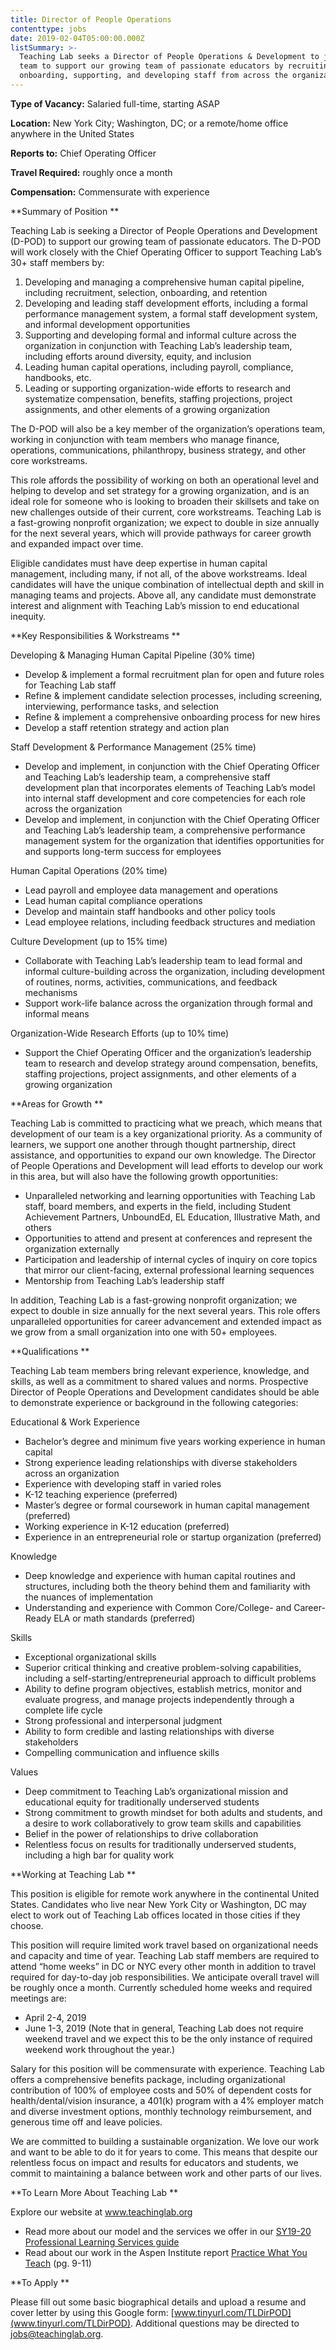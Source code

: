 ```yaml
---
title: Director of People Operations
contenttype: jobs
date: 2019-02-04T05:00:00.000Z
listSummary: >-
  Teaching Lab seeks a Director of People Operations & Development to join our
  team to support our growing team of passionate educators by recruiting,
  onboarding, supporting, and developing staff from across the organization.
---
```

**Type of Vacancy:** Salaried full-time, starting ASAP  

**Location:** New York City; Washington, DC; or a remote/home office anywhere in the United States 

**Reports to:** Chief Operating Officer 

**Travel Required:** roughly once a month 

**Compensation:** Commensurate with experience 

**Summary of Position**

Teaching Lab is seeking a Director of People Operations and Development (D-POD) to support our growing team of passionate educators. The D-POD will work closely with the Chief Operating Officer to support Teaching Lab’s 30+ staff members by:

1. Developing and managing a comprehensive human capital pipeline, including recruitment, selection, onboarding, and retention
2. Developing and leading staff development efforts, including a formal performance management system, a formal staff development system, and informal development opportunities 
3. Supporting and developing formal and informal culture across the organization in conjunction with Teaching Lab’s leadership team, including efforts around diversity, equity, and inclusion
4. Leading human capital operations, including payroll, compliance, handbooks, etc.
5. Leading or supporting organization-wide efforts to research and systematize compensation, benefits, staffing projections, project assignments, and other elements of a growing organization 

The D-POD will also be a key member of the organization’s operations team, working in conjunction with team members who manage finance, operations, communications, philanthropy, business strategy, and other core workstreams. 

This role affords the possibility of working on both an operational level and helping to develop and set strategy for a growing organization, and is an ideal role for someone who is looking to broaden their skillsets and take on new challenges outside of their current, core workstreams. Teaching Lab is a fast-growing nonprofit organization; we expect to double in size annually for the next several years, which will provide pathways for career growth and expanded impact over time.

Eligible candidates must have deep expertise in human capital management, including many, if not all, of the above workstreams. Ideal candidates will have the unique combination of intellectual depth and skill in managing teams and projects. Above all, any candidate must demonstrate interest and alignment with Teaching Lab’s mission to end educational inequity. 

**Key Responsibilities & Workstreams**

Developing & Managing Human Capital Pipeline (30% time)

* Develop & implement a formal recruitment plan for open and future roles for Teaching Lab staff 
* Refine & implement candidate selection processes, including screening, interviewing, performance tasks, and selection
* Refine & implement a comprehensive onboarding process for new hires
* Develop a staff retention strategy and action plan

Staff Development & Performance Management (25% time)

* Develop and implement, in conjunction with the Chief Operating Officer and Teaching Lab’s leadership team, a comprehensive staff development plan that incorporates elements of Teaching Lab’s model into internal staff development and core competencies for each role across the organization
* Develop and implement, in conjunction with the Chief Operating Officer and Teaching Lab’s leadership team, a comprehensive performance management system for the organization that identifies opportunities for and supports long-term success for employees 

Human Capital Operations (20% time)

* Lead payroll and employee data management and operations
* Lead human capital compliance operations
* Develop and maintain staff handbooks and other policy tools
* Lead employee relations, including feedback structures and mediation 

Culture Development (up to 15% time)

* Collaborate with Teaching Lab’s leadership team to lead formal and informal culture-building across the organization, including development of routines, norms, activities, communications, and feedback mechanisms 
* Support work-life balance across the organization through formal and informal means 

Organization-Wide Research Efforts (up to 10% time)

* Support the Chief Operating Officer and the organization’s leadership team to research and develop strategy around compensation, benefits, staffing projections, project assignments, and other elements of a growing organization 

**Areas for Growth **

Teaching Lab is committed to practicing what we preach, which means that development of our team is a key organizational priority. As a community of learners, we support one another through thought partnership, direct assistance, and opportunities to expand our own knowledge. The Director of People Operations and Development will lead efforts to develop our work in this area, but will also have the following growth opportunities: 

* Unparalleled networking and learning opportunities with Teaching Lab staff, board members, and experts in the field, including Student Achievement Partners, UnboundEd, EL Education, Illustrative Math, and others
* Opportunities to attend and present at conferences and represent the organization externally
* Participation and leadership of internal cycles of inquiry on core topics that mirror our client-facing, external professional learning sequences
* Mentorship from Teaching Lab’s leadership staff

In addition, Teaching Lab is a fast-growing nonprofit organization; we expect to double in size annually for the next several years. This role offers unparalleled opportunities for career advancement and extended impact as we grow from a small organization into one with 50+ employees. 

**Qualifications**

Teaching Lab team members bring relevant experience, knowledge, and skills, as well as a commitment to shared values and norms. Prospective Director of People Operations and Development candidates should be able to demonstrate experience or background in the following categories:

Educational & Work Experience

* Bachelor’s degree and minimum five years working experience in human capital
* Strong experience leading relationships with diverse stakeholders across an organization
* Experience with developing staff in varied roles 
* K-12 teaching experience (preferred)
* Master’s degree or formal coursework in human capital management (preferred) 
* Working experience in K-12 education (preferred) 
* Experience in an entrepreneurial role or startup organization (preferred)

Knowledge 

* Deep knowledge and experience with human capital routines and structures, including both the theory behind them and familiarity with the nuances of implementation
* Understanding and experience with Common Core/College- and Career-Ready ELA or math standards (preferred) 

Skills

* Exceptional organizational skills
* Superior critical thinking and creative problem-solving capabilities, including a self-starting/entrepreneurial approach to difficult problems
* Ability to define program objectives, establish metrics, monitor and evaluate progress, and manage projects independently through a complete life cycle
* Strong professional and interpersonal judgment 
* Ability to form credible and lasting relationships with diverse stakeholders 
* Compelling communication and influence skills

Values

* Deep commitment to Teaching Lab’s organizational mission and educational equity for traditionally underserved students 
* Strong commitment to growth mindset for both adults and students, and a desire to work collaboratively to grow team skills and capabilities 
* Belief in the power of relationships to drive collaboration
* Relentless focus on results for traditionally underserved students, including a high bar for quality work

**Working at Teaching Lab **

This position is eligible for remote work anywhere in the continental United States. Candidates who live near New York City or Washington, DC may elect to work out of Teaching Lab offices located in those cities if they choose. 

This position will require limited work travel based on organizational needs and capacity and time of year. Teaching Lab staff members are required to attend “home weeks” in DC or NYC every other month in addition to travel required for day-to-day job responsibilities. We anticipate overall travel will be roughly once a month. Currently scheduled home weeks and required meetings are:

* April 2-4, 2019
* June 1-3, 2019 (Note that in general, Teaching Lab does not require weekend travel and we expect this to be the only instance of required weekend work throughout the year.)

Salary for this position will be commensurate with experience. Teaching Lab offers a comprehensive benefits package, including organizational contribution of 100% of employee costs and 50% of dependent costs for health/dental/vision insurance, a 401(k) program with a 4% employer match and diverse investment options, monthly technology reimbursement, and generous time off and leave policies.

We are committed to building a sustainable organization. We love our work and want to be able to do it for years to come. This means that despite our relentless focus on impact and results for educators and students, we commit to maintaining a balance between work and other parts of our lives.

**To Learn More About Teaching Lab **

Explore our website at [www.teachinglab.org](www.teachinglab.org)

* Read more about our model and the services we offer in our [SY19-20 Professional Learning Services guide](https://www.dropbox.com/s/tbolveueiy4kbbg/SY19-20%20Teaching%20Lab%20Professional%20Learning%20Services.pdf?dl=0)
* Read about our work in the Aspen Institute report [Practice What You Teach](chrome-extension://oemmndcbldboiebfnladdacbdfmadadm/https://assets.aspeninstitute.org/content/uploads/2017/04/Practice-What-You-Teach.pdf) (pg. 9-11)

**To Apply**

Please fill out some basic biographical details and upload a resume and cover letter by using this Google form: [www.tinyurl.com/TLDirPOD](www.tinyurl.com/TLDirPOD). Additional questions may be directed to [jobs@teachinglab.org](jobs@teachinglab.org).
